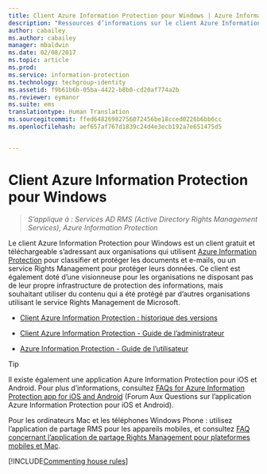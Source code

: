 ```yaml
---
title: Client Azure Information Protection pour Windows | Azure Information Protection
description: "Ressources d’informations sur le client Azure Information Protection pour Windows. Ce client gratuit et téléchargeable s’adresse aux organisations qui souhaitent classifier et protéger les documents et les e-mails."
author: cabailey
ms.author: cabailey
manager: mbaldwin
ms.date: 02/08/2017
ms.topic: article
ms.prod: 
ms.service: information-protection
ms.technology: techgroup-identity
ms.assetid: f9b61b6b-05ba-4422-b8b0-cd20af774a2b
ms.reviewer: eymanor
ms.suite: ems
translationtype: Human Translation
ms.sourcegitcommit: ffed64826982756072456be18cced0226b6bb6cc
ms.openlocfilehash: aef657af767d1839c24d4e3ecb192a7e651475d5


---
```


# <a name="azure-information-protection-client-for-windows"></a>Client Azure Information Protection pour Windows

>*S’applique à : Services AD RMS (Active Directory Rights Management Services), Azure Information Protection*

Le client Azure Information Protection pour Windows est un client gratuit et téléchargeable s’adressant aux organisations qui utilisent [Azure Information Protection](../understand-explore/what-is-information-protection.md) pour classifier et protéger les documents et e-mails, ou un service Rights Management pour protéger leurs données. Ce client est également doté d’une visionneuse pour les organisations ne disposant pas de leur propre infrastructure de protection des informations, mais souhaitant utiliser du contenu qui a été protégé par d’autres organisations utilisant le service Rights Management de Microsoft.

- [Client Azure Information Protection : historique des versions](client-version-release-history.md)

- [Client Azure Information Protection - Guide de l’administrateur](client-admin-guide.md)

- [Azure Information Protection - Guide de l’utilisateur](client-user-guide.md)

> [!TIP]
> Il existe également une application Azure Information Protection pour iOS et Android. Pour plus d’informations, consultez [FAQs for Azure Information Protection app for iOS and Android](mobile-app-faq.md ) (Forum Aux Questions sur l’application Azure Information Protection pour iOS et Android).
> 
> Pour les ordinateurs Mac et les téléphones Windows Phone : utilisez l’application de partage RMS pour les appareils mobiles, et consultez [FAQ concernant l’application de partage Rights Management pour plateformes mobiles et Mac](http://technet.microsoft.com/dn451248).


[!INCLUDE[Commenting house rules](../includes/houserules.md)]



<!--HONumber=Feb17_HO2-->


